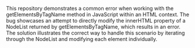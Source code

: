 This repository demonstrates a common error when working with the getElementsByTagName method in JavaScript within an HTML context. The bug showcases an attempt to directly modify the innerHTML property of a NodeList returned by getElementsByTagName, which results in an error. The solution illustrates the correct way to handle this scenario by iterating through the NodeList and modifying each element individually.